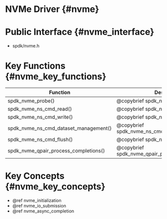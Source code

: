 # NVMe Driver {#nvme}

# Public Interface {#nvme_interface}

- spdk/nvme.h

# Key Functions {#nvme_key_functions}

Function                                | Description
--------------------------------------- | -----------
spdk_nvme_probe()                       | @copybrief spdk_nvme_probe()
spdk_nvme_ns_cmd_read()                 | @copybrief spdk_nvme_ns_cmd_read()
spdk_nvme_ns_cmd_write()                | @copybrief spdk_nvme_ns_cmd_write()
spdk_nvme_ns_cmd_dataset_management()   | @copybrief spdk_nvme_ns_cmd_dataset_management()
spdk_nvme_ns_cmd_flush()                | @copybrief spdk_nvme_ns_cmd_flush()
spdk_nvme_qpair_process_completions()   | @copybrief spdk_nvme_qpair_process_completions()

# Key Concepts {#nvme_key_concepts}

- @ref nvme_initialization
- @ref nvme_io_submission
- @ref nvme_async_completion
